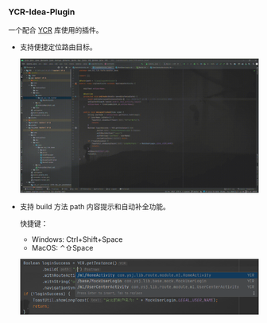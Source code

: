 ### YCR-Idea-Plugin

一个配合 [YCR](https://github.com/Ysj001/YCR) 库使用的插件。

- 支持便捷定位路由目标。

  ![RouteMarker](\assets\RouteMarker.gif)

- 支持 build 方法 path 内容提示和自动补全功能。

  快捷键：

  - Windows: Ctrl+Shift+Space
  - MacOS: ⌃⇧Space
  
  ![RouteMarker](\assets\PathContributor.png)

